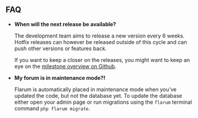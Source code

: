 ## FAQ

- __When will the next release be available?__

  The development team aims to release a new version every 6 weeks. Hotfix releases can however 
  be released outside of this cycle and can push other versions or features back.
  
  If you want to keep a closer on the releases, you might want to keep an eye on the [milestone
  overview on Github](https://github.com/flarum/core/milestones).
  
- __My forum is in maintenance mode?!__

  Flarum is automatically placed in maintenance mode when you've updated the code, but not the database
  yet. To update the database either open your admin page or run migrations using the `flarum` terminal
  command `php flarum migrate`.
